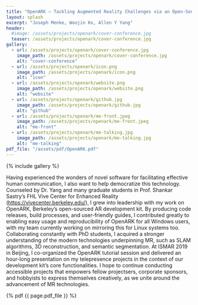 ```yaml
---
title: "OpenARK – Tackling Augmented Reality Challenges via an Open-Source SDK (Tutorial Workshop at ISMAR 2019)"
layout: splash
excerpt: "Joseph Menke, Woojin Ko, Allen Y Yang"
header:
  #image: /assets/projects/openark/cover-conference.jpg
  teaser: /assets/projects/openark/cover-conference.jpg
gallery:
  - url: /assets/projects/openark/cover-conference.jpg
    image_path: /assets/projects/openark/cover-conference.jpg
    alt: "cover-conference"
  - url: /assets/projects/openark/icon.png
    image_path: /assets/projects/openark/icon.png
    alt: "icon"
  - url: /assets/projects/openark/website.png
    image_path: /assets/projects/openark/website.png
    alt: "website"
  - url: /assets/projects/openark/github.jpg
    image_path: /assets/projects/openark/github.jpg
    alt: "github"
  - url: /assets/projects/openark/me-front.jpeg
    image_path: /assets/projects/openark/me-front.jpeg
    alt: "me-front"
  - url: /assets/projects/openark/me-talking.jpg
    image_path: /assets/projects/openark/me-talking.jpg
    alt: "me-talking"
pdf_file: "/assets/pdf/OpenARK.pdf"
---
```


{% include gallery %}


Having experienced the wonders of novel software for facilitating effective human communication, I also want to help democratize this technology. Counseled by Dr. Yang and many graduate students in Prof. Shankar Sastry’s FHL Vive Center for Enhanced Reality (https://vivecenter.berkeley.edu/), I grew into leadership with my work on OpenARK, Berkeley’s open-sourced AR development kit. By producing code releases, build processes, and user-friendly guides, I contributed greatly to enabling easy usage and reproducibility of OpenARK for all Windows users, with my team currently working on mirroring this for Linux systems too. Collaborating constantly with PhD students, I acquired a stronger understanding of the modern technologies underpinning MR, such as SLAM algorithms, 3D reconstruction, and semantic segmentation. At ISMAR 2019 in Beijing, I co-organized the OpenARK tutorial session and delivered an hour-long presentation on my telepresence projects in the context of our development kit’s core functionalities. I hope to continue conducting accessible projects that empowers fellow projectsers, corporate sponsors, and hobbyists to express themselves creatively, as we unite around the advancement of MR technologies.

{% pdf {{ page.pdf_file }} %}